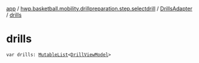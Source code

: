 [app](../../index.md) / [hwp.basketball.mobility.drillpreparation.step.selectdrill](../index.md) / [DrillsAdapter](index.md) / [drills](.)

# drills

`var drills: `[`MutableList`](https://kotlinlang.org/api/latest/jvm/stdlib/kotlin.collections/-mutable-list/index.html)`<`[`DrillViewModel`](../../hwp.basketball.mobility.entitiy.drills/-drill-view-model/index.md)`>`
